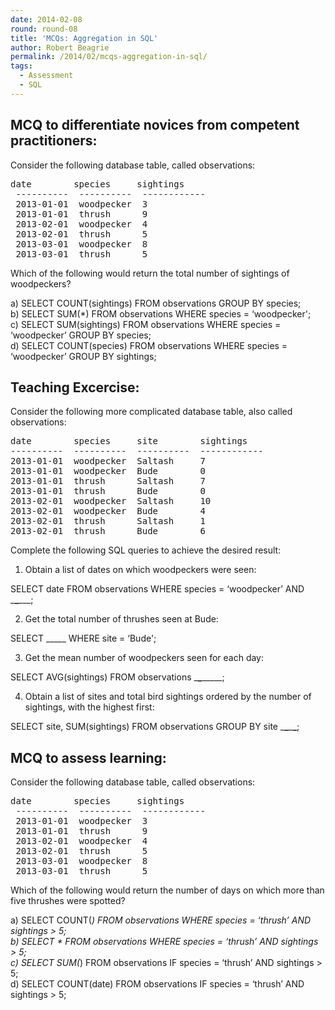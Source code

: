 ```yaml
---
date: 2014-02-08
round: round-08
title: 'MCQs: Aggregation in SQL'
author: Robert Beagrie
permalink: /2014/02/mcqs-aggregation-in-sql/
tags:
  - Assessment
  - SQL
---
```

## MCQ to differentiate novices from competent practitioners:

Consider the following database table, called observations:

<pre>date        species     sightings
 ----------  ----------  ------------
 2013-01-01  woodpecker  3
 2013-01-01  thrush      9
 2013-02-01  woodpecker  4
 2013-02-01  thrush      5
 2013-03-01  woodpecker  8
 2013-03-01  thrush      5</pre>

Which of the following would return the total number of sightings of woodpeckers?

a) SELECT COUNT(sightings) FROM observations GROUP BY species;  
b) SELECT SUM(*) FROM observations WHERE species = &#8216;woodpecker';  
c) SELECT SUM(sightings) FROM observations WHERE species = &#8216;woodpecker&#8217; GROUP BY species;  
d) SELECT COUNT(species) FROM observations WHERE species = &#8216;woodpecker&#8217; GROUP BY sightings;

## Teaching Excercise:

Consider the following more complicated database table, also called observations:

<pre>date        species     site        sightings
----------  ----------  ----------  ------------
2013-01-01  woodpecker  Saltash     7           
2013-01-01  woodpecker  Bude        0           
2013-01-01  thrush      Saltash     7           
2013-01-01  thrush      Bude        0           
2013-02-01  woodpecker  Saltash     10          
2013-02-01  woodpecker  Bude        4           
2013-02-01  thrush      Saltash     1           
2013-02-01  thrush      Bude        6</pre>

Complete the following SQL queries to achieve the desired result:

1) Obtain a list of dates on which woodpeckers were seen:

SELECT date FROM observations WHERE species = &#8216;woodpecker&#8217; AND \___\___\___;

2) Get the total number of thrushes seen at Bude:

SELECT \_____ WHERE site = &#8216;Bude';

3) Get the mean number of woodpeckers seen for each day:

SELECT AVG(sightings) FROM observations \___\___\_____;

4) Obtain a list of sites and total bird sightings ordered by the number of sightings, with the highest first:

SELECT site, SUM(sightings) FROM observations GROUP BY site \___\___\___\___;

## MCQ to assess learning:

Consider the following database table, called observations:

<pre>date        species     sightings
 ----------  ----------  ------------
 2013-01-01  woodpecker  3
 2013-01-01  thrush      9
 2013-02-01  woodpecker  4
 2013-02-01  thrush      5
 2013-03-01  woodpecker  8
 2013-03-01  thrush      5</pre>

Which of the following would return the number of days on which more than five thrushes were spotted?

a) SELECT COUNT(*) FROM observations WHERE species = &#8216;thrush&#8217; AND sightings > 5;  
b) SELECT * FROM observations WHERE species = &#8216;thrush&#8217; AND sightings > 5;  
c) SELECT SUM(*) FROM observations IF species = &#8216;thrush&#8217; AND sightings > 5;  
d) SELECT COUNT(date) FROM observations IF species = &#8216;thrush&#8217; AND sightings > 5;
